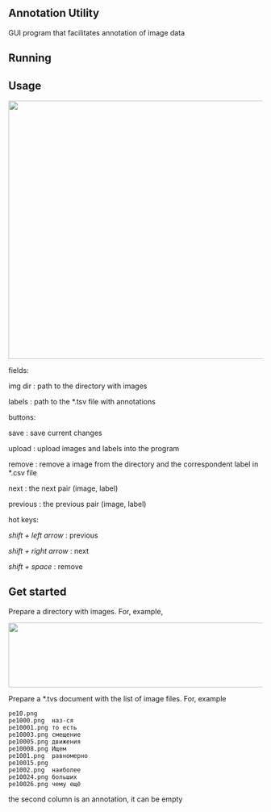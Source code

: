 ## Annotation Utility

GUI program that facilitates annotation of image data 

## Running



## Usage

<img src="https://github.com/conwerner/annotation_utility/blob/main/images/interface.png" width="512" height="512">

fields:

img dir : path to the directory with images

labels : path to the \*.tsv file with annotations

buttons:

save : save current changes

upload : upload images and labels into the program

remove : remove a image from the directory and the correspondent label in \*.csv file

next : the next pair (image, label)

previous : the previous pair (image, label)

hot keys:

*shift + left arrow* : previous

*shift + right arrow* : next

*shift + space* : remove

## Get started

Prepare a directory with images. For, example,

<img src="https://github.com/conwerner/annotation_utility/blob/main/images/interface3.png" width="512" height="128">

Prepare a \*.tvs document with the list of image files. For, example

```
pe10.png	
pe1000.png	наз-ся
pe10001.png	то есть
pe10003.png	смещение
pe10005.png	движения
pe10008.png	Ищем
pe1001.png	равномерно
pe10015.png	
pe1002.png	наиболее
pe10024.png	больших
pe10026.png	чему ещё
```

the second column is an annotation, it can be empty
